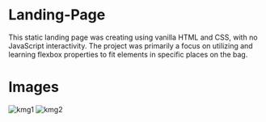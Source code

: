 # Landing-Page
This static landing page was creating using vanilla HTML and CSS, with no JavaScript interactivity. The project was primarily a focus on utilizing and learning flexbox properties to fit elements in specific places on the bag.

# Images
![kmg1](https://github.com/Mujanov3737/Landing-Page/assets/75598761/6e05cf70-7bca-4ea2-9268-36b45ed58977)
![kmg2](https://github.com/Mujanov3737/Landing-Page/assets/75598761/272d6c63-51fc-4ef3-bdab-e8cb9fc44e56)
